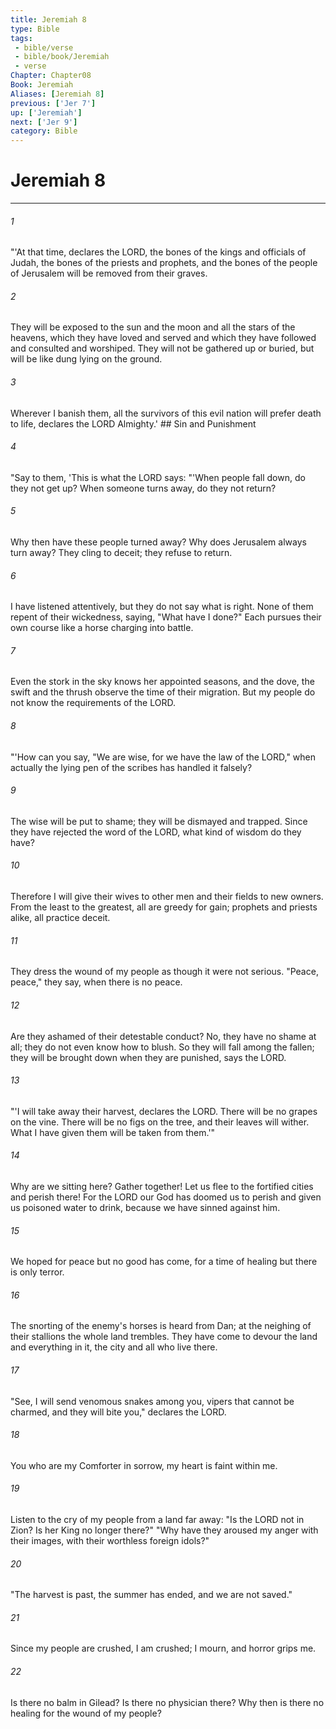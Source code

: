 ```yaml
---
title: Jeremiah 8
type: Bible
tags:
 - bible/verse
 - bible/book/Jeremiah
 - verse
Chapter: Chapter08
Book: Jeremiah
Aliases: [Jeremiah 8]
previous: ['Jer 7']
up: ['Jeremiah']
next: ['Jer 9']
category: Bible
---
```

# Jeremiah 8

***


###### 1 
"'At that time, declares the LORD, the bones of the kings and officials of Judah, the bones of the priests and prophets, and the bones of the people of Jerusalem will be removed from their graves. 

###### 2 
They will be exposed to the sun and the moon and all the stars of the heavens, which they have loved and served and which they have followed and consulted and worshiped. They will not be gathered up or buried, but will be like dung lying on the ground. 

###### 3 
Wherever I banish them, all the survivors of this evil nation will prefer death to life, declares the LORD Almighty.' ## Sin and Punishment 

###### 4 
"Say to them, 'This is what the LORD says: "'When people fall down, do they not get up? When someone turns away, do they not return? 

###### 5 
Why then have these people turned away? Why does Jerusalem always turn away? They cling to deceit; they refuse to return. 

###### 6 
I have listened attentively, but they do not say what is right. None of them repent of their wickedness, saying, "What have I done?" Each pursues their own course like a horse charging into battle. 

###### 7 
Even the stork in the sky knows her appointed seasons, and the dove, the swift and the thrush observe the time of their migration. But my people do not know the requirements of the LORD. 

###### 8 
"'How can you say, "We are wise, for we have the law of the LORD," when actually the lying pen of the scribes has handled it falsely? 

###### 9 
The wise will be put to shame; they will be dismayed and trapped. Since they have rejected the word of the LORD, what kind of wisdom do they have? 

###### 10 
Therefore I will give their wives to other men and their fields to new owners. From the least to the greatest, all are greedy for gain; prophets and priests alike, all practice deceit. 

###### 11 
They dress the wound of my people as though it were not serious. "Peace, peace," they say, when there is no peace. 

###### 12 
Are they ashamed of their detestable conduct? No, they have no shame at all; they do not even know how to blush. So they will fall among the fallen; they will be brought down when they are punished, says the LORD. 

###### 13 
"'I will take away their harvest, declares the LORD. There will be no grapes on the vine. There will be no figs on the tree, and their leaves will wither. What I have given them will be taken from them.'" 

###### 14 
Why are we sitting here? Gather together! Let us flee to the fortified cities and perish there! For the LORD our God has doomed us to perish and given us poisoned water to drink, because we have sinned against him. 

###### 15 
We hoped for peace but no good has come, for a time of healing but there is only terror. 

###### 16 
The snorting of the enemy's horses is heard from Dan; at the neighing of their stallions the whole land trembles. They have come to devour the land and everything in it, the city and all who live there. 

###### 17 
"See, I will send venomous snakes among you, vipers that cannot be charmed, and they will bite you," declares the LORD. 

###### 18 
You who are my Comforter in sorrow, my heart is faint within me. 

###### 19 
Listen to the cry of my people from a land far away: "Is the LORD not in Zion? Is her King no longer there?" "Why have they aroused my anger with their images, with their worthless foreign idols?" 

###### 20 
"The harvest is past, the summer has ended, and we are not saved." 

###### 21 
Since my people are crushed, I am crushed; I mourn, and horror grips me. 

###### 22 
Is there no balm in Gilead? Is there no physician there? Why then is there no healing for the wound of my people? 
